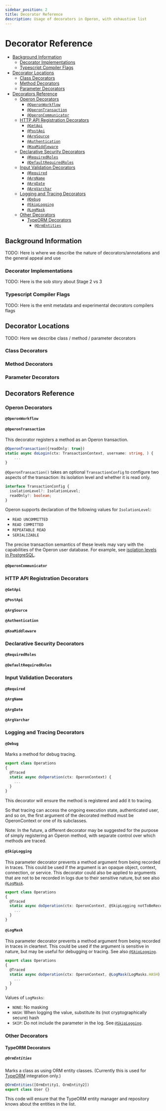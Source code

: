 ```yaml
---
sidebar_position: 2
title: Decorator Reference
description: Usage of decorators in Operon, with exhaustive list
---
```


# Decorator Reference
-   [Background Information](#background-information)
    -   [Decorator Implementations](#decorator-implementations)
    -   [Typescript Compiler Flags](#typescript-compiler-flags)
-   [Decorator Locations](#decorator-locations)
    -   [Class Decorators](#class-decorators)
    -   [Method Decorators](#method-decorators)  
    -   [Parameter Decorators](#parameter-decorators)  
-   [Decorators Reference](#decorators-reference)
    -   [Operon Decorators](#operon-decorators)
        -   [`@OperonWorkflow`](#operonworkflow)
        -   [`@OperonTransaction`](#operontransaction)
        -   [`@OperonCommunicator`](#operoncommunicator)
    -   [HTTP API Registration Decorators](#http-api-registration-decorators)
        -   [`@GetApi`](#getapi)
        -   [`@PostApi`](#postapi)
        -   [`@ArgSource`](#argsource)
        -   [`@Authentication`](#authentication)
        -   [`@KoaMiddleware`](#koamiddleware)
    -   [Declarative Security Decorators](#declarative-security-decorators)
        -   [`@RequiredRoles`](#requiredroles)
        -   [`@DefaultRequiredRoles`](#defaultrequiredroles)
    -   [Input Validation Decorators](#input-validation-decorators)
        -   [`@Required`](#required)
        -   [`@ArgName`](#argname)
        -   [`@ArgDate`](#argdate)
        -   [`@ArgVarchar`](#argvarchar)
    -   [Logging and Tracing Decorators](#logging-and-tracing-decorators)
        -   [`@Debug`](#debug)
        -   [`@SkipLogging`](#skiplogging)
        -   [`@LogMask`](#logmask)
    -   [Other Decorators](#other-decorators)
        -   [TypeORM Decorators](#typeorm-decorators)
            -   [`@OrmEntities`](#ormentities)

## Background Information

TODO: Here is where we describe the nature of decorators/annotations and the general appeal and use

### Decorator Implementations

TODO: Here is the sob story about Stage 2 vs 3

### Typescript Compiler Flags

TODO: Here is the emit metadata and experimental decorators compilers flags

## Decorator Locations

TODO: Here we describe class / method / parameter decorators

### Class Decorators

### Method Decorators

### Parameter Decorators

## Decorators Reference

### Operon Decorators

#### `@OperonWorkflow`

#### `@OperonTransaction`
This decorator registers a method as an Operon transaction.

```typescript
@OperonTransaction({readOnly: true})
static async doLogin(ctx: TransactionContext, username: string, ) {
    ...
}
```

`@OperonTransaction()` takes an optional `TransactionConfig` to configure two aspects of the transaction: its isolation level and whether it is read only.

```typescript
interface TransactionConfig {
  isolationLevel?: IsolationLevel;
  readOnly?: boolean;
}
```

Operon supports declaration of the following values for `IsolationLevel`:
- `READ UNCOMMITTED`
- `READ COMMITTED`
- `REPEATABLE READ`
- `SERIALIZABLE`

The precise transaction semantics of these levels may vary with the capabilities of the Operon user database.  For example, see [isolation levels in PostgreSQL](https://www.postgresql.org/docs/current/transaction-iso.html).

#### `@OperonCommunicator`

### HTTP API Registration Decorators
#### `@GetApi`
#### `@PostApi`
#### `@ArgSource`
#### `@Authentication`
#### `@KoaMiddleware`

### Declarative Security Decorators

#### `@RequiredRoles`
#### `@DefaultRequiredRoles`

### Input Validation Decorators

#### `@Required`
#### `@ArgName`
#### `@ArgDate`
#### `@ArgVarchar`

### Logging and Tracing Decorators

#### `@Debug`
Marks a method for debug tracing.

```typescript
export class Operations
{
  @Traced
  static async doOperation(ctx: OperonContext) {
    ...
  }
}
```

This decorator will ensure the method is registered and add it to tracing.

So that tracing can access the ongoing execution state, authenticated user, and so on, the first argument of the decorated method must be OperonContext or one of its subclasses.

Note: In the future, a different decorator may be suggested for the purpose of simply registering an Operon method, with separate control over which methods are traced.

#### `@SkipLogging`

This parameter decorator prevents a method argument from being recorded in traces.  This could be used if the argument is an opaque object, context, connection, or service.  This decorator could also be applied to arguments that are not to be recorded in logs due to their sensitive nature, but see also [`@LogMask`](#logmask).

```typescript
export class Operations
{
  @Traced
  static async doOperation(ctx: OperonContext, @SkipLogging notToBeRecorded: unknown) {
    ...
  }
}
```

#### `@LogMask`
This parameter decorator prevents a method argument from being recorded in traces in cleartext.  This could be used if the argument is sensitive in nature, but may be useful for debugging or tracing.   See also [`@SkipLogging`](#skiplogging).

```typescript
export class Operations
{
  @Traced
  static async doOperation(ctx: OperonContext, @LogMask(LogMasks.HASH) toBeHashed: string) {
    ...
  }
}
```

Values of `LogMasks`:
- `NONE`: No masking
- `HASH`: When logging the value, substitute its (not cryptographically secure) hash
- `SKIP`: Do not include the parameter in the log.  See [`@SkipLogging`](#skiplogging).

### Other Decorators

#### TypeORM Decorators

##### `@OrmEntities`
Marks a class as using ORM entity classes.   (Currently this is used for [TypeORM](https://typeorm.io) integration only.)

```typescript
@OrmEntities([OrmEntity1, OrmEntity2])
export class User {}
```

This code will ensure that the TypeORM entity manager and repository knows about the entities in the list.
